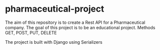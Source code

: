 # pharmaceutical-project
The aim of this repository is to create a Rest API for a Pharmaceutical company.
The goal of this project is to be an educational project.
Methods GET, POST, PUT, DELETE

The project is built with Django using Serializers
